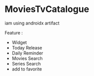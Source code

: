 # MoviesTvCatalogue

iam using androidx artifact

Feature :
- Widget
- Today Release
- Daily Reminder
- Movies Search
- Series Search
- add to favorite

